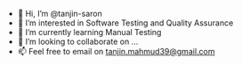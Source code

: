 - 👋 Hi, I’m @tanjin-saron
- 👀 I’m interested in Software Testing and Quality Assurance
- 🌱 I’m currently learning Manual Testing
- 💞️ I’m looking to collaborate on ...
- 📫 Feel free to email on tanjin.mahmud39@gmail.com

<!---
tanjin-saron/tanjin-saron is a ✨ special ✨ repository because its `README.md` (this file) appears on your GitHub profile.
You can click the Preview link to take a look at your changes.
--->
